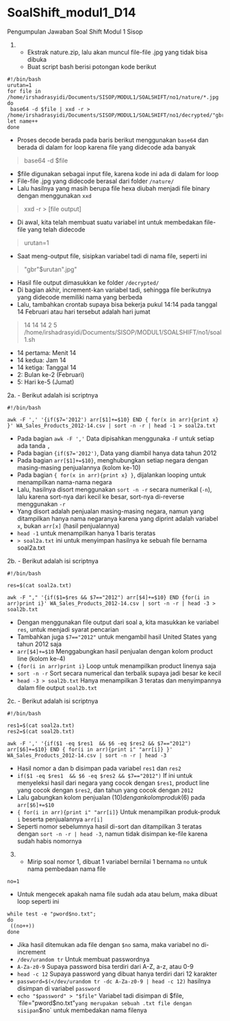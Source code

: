 # SoalShift_modul1_D14
Pengumpulan Jawaban Soal Shift Modul 1 Sisop

1. - Ekstrak nature.zip, lalu akan muncul file-file .jpg yang tidak bisa dibuka
   - Buat script bash berisi potongan kode berikut
```
#!/bin/bash
urutan=1
for file in /home/irshadrasyidi/Documents/SISOP/MODUL1/SOALSHIFT/no1/nature/*.jpg
do
 base64 -d $file | xxd -r > /home/irshadrasyidi/Documents/SISOP/MODUL1/SOALSHIFT/no1/decrypted/"gbr"$urutan".jpg"
let name++
done
```

   - Proses decode berada pada baris berikut menggunakan `base64` dan berada di dalam for loop karena file yang didecode ada banyak
> base64 -d $file
   - $file digunakan sebagai input file, karena kode ini ada di dalam for loop
   - File-file .jpg yang didecode berasal dari folder `/nature/`
   - Lalu hasilnya yang masih berupa file hexa diubah menjadi file binary dengan menggunakan `xxd`
> xxd -r > [file output]
   - Di awal, kita telah membuat suatu variabel int untuk membedakan file-file yang telah didecode
> urutan=1
   - Saat meng-output file, sisipkan variabel tadi di nama file, seperti ini
> "gbr"$urutan".jpg"
   - Hasil file output dimasukkan ke folder `/decrypted/`
   - Di bagian akhir, increment-kan variabel tadi, sehingga file berikutnya yang didecode memiliki nama yang berbeda
   - Lalu, tambahkan crontab supaya bisa bekerja pukul 14:14 pada tanggal 14 Februari atau hari tersebut adalah hari jumat
> 14 14 14 2 5 /home/irshadrasyidi/Documents/SISOP/MODUL1/SOALSHIFT/no1/soal1.sh
   - 14 pertama: Menit 14
   - 14 kedua: Jam 14
   - 14 ketiga: Tanggal 14
   - 2: Bulan ke-2 (Februari)
   - 5: Hari ke-5 (Jumat)
   
2a. - Berikut adalah isi scriptnya
```
#!/bin/bash

awk -F ',' '{if($7='2012') arr[$1]+=$10} END { for(x in arr){print x} }' WA_Sales_Products_2012-14.csv | sort -n -r | head -1 > soal2a.txt
```
   - Pada bagian `awk -F ','` Data dipisahkan menggunaka `-F` untuk setiap ada tanda `,`
   - Pada bagian `{if($7='2012')`, Data yang diambil hanya data tahun 2012
   - Pada bagian `arr[$1]+=$10}`, menghubungkan setiap negara dengan masing-masing penjualannya (kolom ke-10)
   - Pada bagian `{ for(x in arr){print x} }`, dijalankan looping untuk menampilkan nama-nama negara
   - Lalu, hasilnya disort menggunakan `sort -n -r` secara numerikal (`-n`), lalu karena sort-nya dari kecil ke besar, sort-nya di-reverse menggunakan `-r`
   - Yang disort adalah penjualan masing-masing negara, namun yang ditampilkan hanya nama negaranya karena yang diprint adalah variabel `x`, bukan `arr[x]` (hasil penjualannya)
   - `head -1` untuk menampilkan hanya 1 baris teratas
   - `> soal2a.txt` ini untuk menyimpan hasilnya ke sebuah file bernama soal2a.txt

2b. - Berikut adalah isi scriptnya
```
#!/bin/bash

res=$(cat soal2a.txt)

awk -F "," '{if($1=$res && $7=="2012") arr[$4]+=$10} END {for(i in arr)print i}' WA_Sales_Products_2012-14.csv | sort -n -r | head -3 > soal2b.txt
```
  - Dengan menggunakan file output dari soal a, kita masukkan ke variabel `res`, untuk menjadi syarat pencarian
  - Tambahkan juga `$7=="2012"` untuk mengambil hasil United States yang tahun 2012 saja
  - `arr[$4]+=$10` Menggabungkan hasil penjualan dengan kolom product line (kolom ke-4)
  - `{for(i in arr)print i}` Loop untuk menampilkan product linenya saja
  - `sort -n -r` Sort secara numerical dan terbalik supaya jadi besar ke kecil
  - `head -3 > soal2b.txt` Hanya menampilkan 3 teratas dan menyimpannya dalam file output `soal2b.txt`

2c. - Berikut adalah isi scriptnya
```
#!/bin/bash

res1=$(cat soal2a.txt)
res2=$(cat soal2b.txt)

awk -F ',' '{if($1 -eq $res1  && $6 -eq $res2 && $7=="2012") arr[$6]+=$10} END { for(i in arr){print i" "arr[i]} }' WA_Sales_Products_2012-14.csv | sort -n -r | head -3
```
   - Hasil nomor a dan b disimpan pada variabel `res1` dan `res2`
   - `if($1 -eq $res1  && $6 -eq $res2 && $7=="2012")` If ini untuk menyeleksi hasil dari negara yang cocok dengan `$res1`, product line yang cocok dengan `$res2`, dan tahun yang cocok dengan `2012`
   - Lalu gabungkan kolom penjualan ($10) dengan kolom produk ($6) pada `arr[$6]+=$10`
   - `{ for(i in arr){print i" "arr[i]}` Untuk menampilkan produk-produk `i` beserta penjualannya `arr[i]`
   - Seperti nomor sebelumnya hasil di-sort dan ditampilkan 3 teratas dengan `sort -n -r | head -3`, namun tidak disimpan ke-file karena sudah habis nomornya
   
3. - Mirip soal nomor 1, dibuat 1 variabel bernilai 1 bernama `no` untuk nama pembedaan nama file
```
no=1
```
   - Untuk mengecek apakah nama file sudah ada atau belum, maka dibuat loop seperti ini
```
while test -e "pword$no.txt";
do
 ((no++))
done
```
   - Jika hasil ditemukan ada file dengan `$no` sama, maka variabel no di-increment
   - `/dev/urandom tr` Untuk membuat passwordnya
   - `A-Za-z0-9` Supaya password bisa terdiri dari A-Z, a-z, atau 0-9
   - `head -c 12` Supaya password yang dibuat hanya terdiri dari 12 karakter
   - `password=$(</dev/urandom tr -dc A-Za-z0-9 | head -c 12)` hasilnya disimpan di variabel `password`
   - `echo "$password" > "$file"` Variabel tadi disimpan di $file, `file="pword$no.txt"` yang merupakan sebuah .txt file dengan sisipan `$no` untuk membedakan nama filenya
